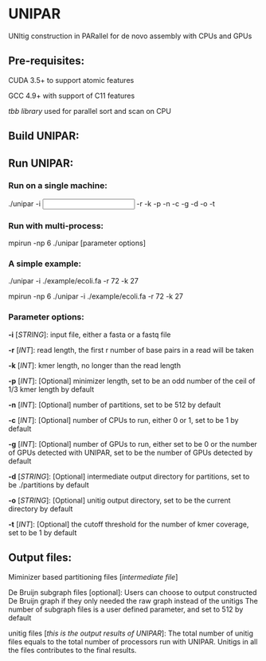 # UNIPAR
UNItig construction in PARallel for de novo assembly with CPUs and GPUs

## Pre-requisites:

CUDA 3.5+ to support atomic features

GCC 4.9+ with support of C11 features

*tbb library* used for parallel sort and scan on CPU

## Build UNIPAR:

## Run UNIPAR:
### Run on a single machine:

./unipar -i <input file> -r <read length> -k <kmer length> -p <minimizer length> -n <number of partitions> -c <number of CPUs> -g <number of GPUs> -d <intermediate file directory> -o <unitig output directory> -t <cutoff threshold>
  
### Run with multi-process:
mpirun -np 6 ./unipar [parameter options]

### A simple example:

./unipar -i ./example/ecoli.fa -r 72 -k 27

mpirun -np 6 ./unipar -i ./example/ecoli.fa -r 72 -k 27

### Parameter options:
**-i** [*STRING*]: input file, either a fasta or a fastq file

**-r** [*INT*]: read length, the first r number of base pairs in a read will be taken

**-k** [*INT*]: kmer length, no longer than the  read length

**-p** [*INT*]: [Optional] minimizer length, set to be an odd number of the ceil of 1/3 kmer length by default

**-n** [*INT*]: [Optional] number of partitions, set to be 512 by default

**-c** [*INT*]: [Optional] number of CPUs to run, either 0 or 1, set to be 1 by default

**-g** [*INT*]: [Optional] number of GPUs to run, either set to be 0 or the number of GPUs detected with UNIPAR, set to be the number of GPUs detected by default

**-d** [*STRING*]: [Optional] intermediate output directory for partitions, set to be ./partitions by default

**-o** [*STRING*]: [Optional] unitig output directory, set to be the current directory by default

**-t** [*INT*]: [Optional] the cutoff threshold for the number of kmer coverage, set to be 1 by default


## Output files:

Miminizer based partitioning files [*intermediate file*]

De Bruijn subgraph files [optional]: 
Users can choose to output constructed De Bruijn graph if they only needed the raw graph instead of the unitigs
The number of subgraph files is a user defined parameter, and set to 512 by default

unitig files [*this is the output results of UNIPAR*]: 
The total number of unitig files equals to the total number of processors run with UNIPAR. Unitigs in all the files contributes to the final results.


